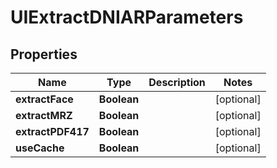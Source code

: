 
# UIExtractDNIARParameters

## Properties
Name | Type | Description | Notes
------------ | ------------- | ------------- | -------------
**extractFace** | **Boolean** |  |  [optional]
**extractMRZ** | **Boolean** |  |  [optional]
**extractPDF417** | **Boolean** |  |  [optional]
**useCache** | **Boolean** |  |  [optional]



